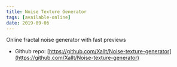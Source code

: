 ```yaml
---
title: Noise Texture Generator
tags: [available-online]
date: 2019-09-06
---
```


Online fractal noise generator with fast previews

- Github repo: [https://github.com/Xallt/Noise-texture-generator](https://github.com/Xallt/Noise-texture-generator)
